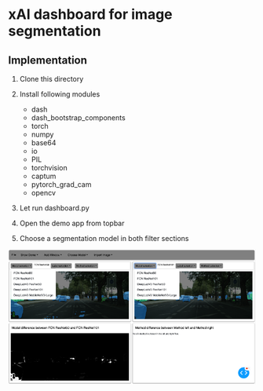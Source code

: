 # xAI dashboard for image segmentation

## Implementation

1. Clone this directory
2. Install following modules

    - dash
    - dash_bootstrap_components
    - torch
    - numpy
    - base64
    - io
    - PIL
    - torchvision
    - captum
    - pytorch_grad_cam
    - opencv

3. Let run dashboard.py
4. Open the demo app from topbar
5. Choose a segmentation model in both filter sections

![PNG](/assets/images/model_selection.png)

